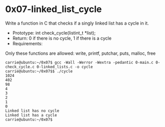 # 0x07-linked_list_cycle

Write a function in C that checks if a singly linked list has a cycle in it.

- Prototype: int check_cycle(listint_t *list);
- Return: 0 if there is no cycle, 1 if there is a cycle
- Requirements:

Only these functions are allowed: write, printf, putchar, puts, malloc, free

```
carrie@ubuntu:~/0x07$ gcc -Wall -Werror -Wextra -pedantic 0-main.c 0-check_cycle.c 0-linked_lists.c -o cycle
carrie@ubuntu:~/0x07$$ ./cycle 
1024
402
98
4
3
2
1
0
Linked list has no cycle
Linked list has a cycle
carrie@ubuntu:~/0x07$
```